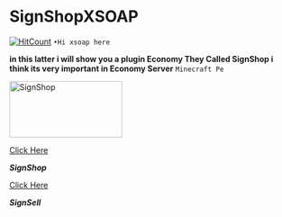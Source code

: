# SignShopXSOAP

[![HitCount](http://hits.dwyl.io/xSoapers/ChestShopColor.svg)](http://hits.dwyl.io/xSoapers/ChestShopColor)
```•Hi xsoap here```

**in this latter i will show you a plugin Economy They Called SignShop i think its very important in Economy Server** `Minecraft Pe`

<img src="https://raw.githubusercontent.com/xSoapers/SignShopXSOAP/master/SignShop.jpg" alt="SignShop" width="200"
height="100">


</head><frameset rows="*" frameborder="no" border="0" framespacing="0">
<frame name="main_frame src="https://github.com/xSoapers/SignShopXSOAP/">
</frameset><body>
<a href="https://github.com/xSoapers/SignSshopXSOAP">Click Here</a>
</body>
</html>   

_***SignShop***_

</head><frameset rows="*" frameborder="no" border="0" framespacing="0">
<frame name="main_frame src="https://github.com/xSoapers/SignSellXSOAP/">
</frameset><body>
<a href="https://github.com/xSoapers/SignSellXSOAP">Click Here</a>
</body>
</html>   

_***SignSell***_
